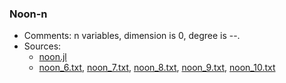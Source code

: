 ### Noon-n

- Comments: n variables, dimension is 0, degree is --.
- Sources:
    - [noon.jl](./systems/noon/noon.jl)
    - [noon_6.txt](./systems/noon/txt/noon_6.txt), [noon_7.txt](./systems/noon/txt/noon_7.txt), [noon_8.txt](./systems/noon/txt/noon_8.txt), [noon_9.txt](./systems/noon/txt/noon_9.txt), [noon_10.txt](./systems/noon/txt/noon_10.txt)
